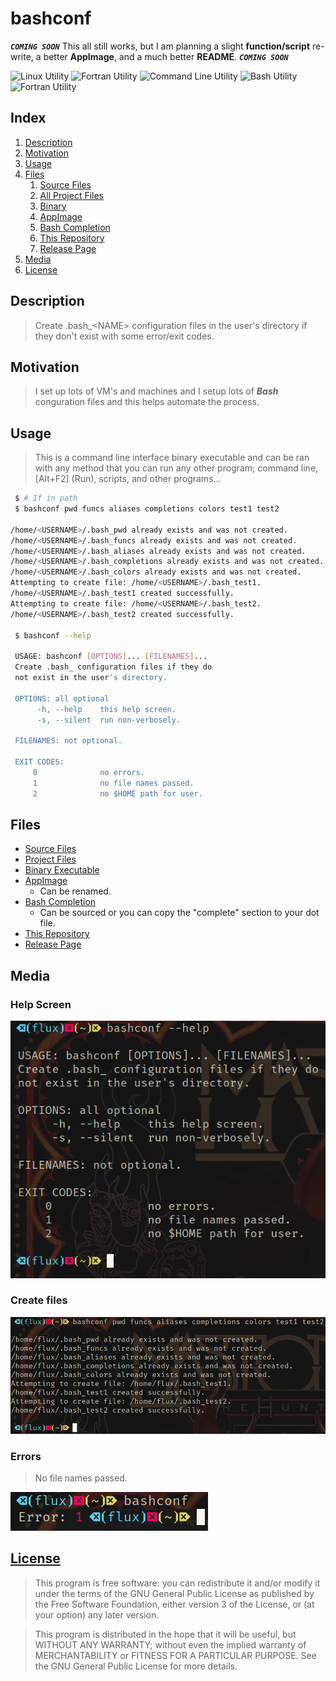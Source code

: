 # bashconf

***`COMING SOON`***
This all still works, but I am planning a slight **function/script** re-write, a better **AppImage**, and a much better **README**.
***`COMING SOON`***

![Linux Utility](https://img.shields.io/static/v1?label=Utility&message=Linux&color=green) ![Fortran Utility](https://img.shields.io/static/v1?label=Utility&message=Fortran&color=blue) ![Command Line Utility](https://img.shields.io/static/v1?label=Utility&message=Command%20Line&color=blueviolet) ![Bash Utility](https://img.shields.io/static/v1?label=Utility&message=Bash&color=important) ![Fortran Utility](https://img.shields.io/static/v1?label=Programming&message=Fortran&color=yellow)

## Index

1. [Description](#description)
2. [Motivation](#motivation)
3. [Usage](#usage)
4. [Files](#files)
   1. [Source Files](#source)
   2. [All Project Files](#project)
   3. [Binary](#binary)
   4. [AppImage](#appimage)
   5. [Bash Completion](#bashcompletion)
   6. [This Repository](#repository)
   7. [Release Page](#release)
5. [Media](#media)
6. [License](#license)

## Description <a  id="description"></a>

> Create .bash_&lt;NAME&gt; configuration files in the user's directory if they don't exist with some error/exit codes. 

## Motivation <a  id="motivation"></a>

> I set up lots of VM's and machines and I setup lots of ***Bash*** conguration files and this helps automate the process.

## Usage <a  id="usage"></a>

> This is a command line interface binary executable and can be ran with any method that you can run any other program; command line, [Alt+F2] (Run), scripts, and other programs...

```Bash
 $ # If in path
 $ bashconf pwd funcs aliases completions colors test1 test2

/home/<USERNAME>/.bash_pwd already exists and was not created.
/home/<USERNAME>/.bash_funcs already exists and was not created.
/home/<USERNAME>/.bash_aliases already exists and was not created.
/home/<USERNAME>/.bash_completions already exists and was not created.
/home/<USERNAME>/.bash_colors already exists and was not created.
Attempting to create file: /home/<USERNAME>/.bash_test1.
/home/<USERNAME>/.bash_test1 created successfully.
Attempting to create file: /home/<USERNAME>/.bash_test2.
/home/<USERNAME>/.bash_test2 created successfully.

 $ bashconf --help

 USAGE: bashconf [OPTIONS]... [FILENAMES]...
 Create .bash_ configuration files if they do 
 not exist in the user's directory.

 OPTIONS: all optional
      -h, --help    this help screen.
      -s, --silent  run non-verbosely.

 FILENAMES: not optional.

 EXIT CODES:
     0              no errors.
     1              no file names passed.
     2              no $HOME path for user.

```

## Files <a  id="files"></a>

- [Source Files](source.tar.gz) <a id="source"></a>
- [Project Files](https://github.com/Lateralus138/bashconf/archive/Continuous.tar.gz) <a id="project"></a>
- [Binary Executable](https://github.com/Lateralus138/bashconf/releases/download/Continuous/bashconf) <a id="binary"></a>
- [AppImage](https://github.com/Lateralus138/bashconf/releases/download/Continuous/bashconf-x86_64.AppImage) <a id="appimage"></a>
  - Can be renamed.
- [Bash Completion](bash/bashconf-completion.bash) <a id="bashcompletion"></a>
  - Can be sourced or you can copy the "complete" section to your dot file.
- [This Repository](https://github.com/Lateralus138/bashconf) <a id="repository"></a>
- [Release Page](https://github.com/Lateralus138/bashconf/releases/latest) <a id="release"></a>

## Media <a  id="media"></a>

### Help Screen

![Help](media/help.png)

### Create files

![BashConf](media/bashconf.png)

### Errors

> No file names passed.

![Errors](media/error.png)

## [License](./LICENSE) <a  id="license"></a>

>This program is free software: you can redistribute it and/or modify it under the terms of the GNU General Public License as published by the Free Software Foundation, either version 3 of the License, or (at your option) any later version.

>This program is distributed in the hope that it will be useful, but WITHOUT ANY WARRANTY; without even the implied warranty of MERCHANTABILITY or FITNESS FOR A PARTICULAR PURPOSE.  See the GNU General Public License for more details.


